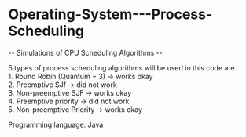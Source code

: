 # Operating-System---Process-Scheduling

-- Simulations of CPU Scheduling Algorithms -- 

5 types of process scheduling algorithms will be used in this code are.. <br/>
    1. Round Robin (Quantum = 3) -> works okay <br/>
    2. Preemptive SJf            -> did not work <br/>
    3. Non-preemptive SJF        -> works okay <br/>
    4. Preemptive priority       -> did not work <br/>
    5. Non-preemptive Priority   -> works okay <br/>

Programming language: Java